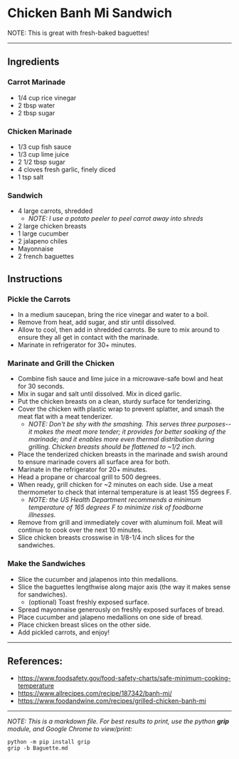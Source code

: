 # Chicken Banh Mi Sandwich
NOTE: This is great with fresh-baked baguettes!
***
## Ingredients

### Carrot Marinade
+ 1/4 cup rice vinegar
+ 2 tbsp water
+ 2 tbsp sugar

### Chicken Marinade
+ 1/3 cup fish sauce
+ 1/3 cup lime juice
+ 2 1/2 tbsp sugar
+ 4 cloves fresh garlic, finely diced
+ 1 tsp salt

### Sandwich
+ 4 large carrots, shredded
  + *NOTE: I use a potato peeler to peel carrot away into shreds*
+ 2 large chicken breasts
+ 1 large cucumber
+ 2 jalapeno chiles
+ Mayonnaise
+ 2 french baguettes

## Instructions

### Pickle the Carrots
+ In a medium saucepan, bring the rice vinegar and water to a boil.
+ Remove from heat, add sugar, and stir until dissolved.
+ Allow to cool, then add in shredded carrots. Be sure to mix around to ensure they all get in contact with the marinade.
+ Marinate in refrigerator for 30+ minutes.

### Marinate and Grill the Chicken
+ Combine fish sauce and lime juice in a microwave-safe bowl and heat for 30 seconds.
+ Mix in sugar and salt until dissolved.  Mix in diced garlic.
+ Put the chicken breasts on a clean, sturdy surface for tenderizing.
+ Cover the chicken with plastic wrap to prevent splatter, and smash the meat flat with a meat tenderizer.
  + *NOTE: Don't be shy with the smashing. This serves three purposes--it makes the meat more tender; it provides for better soaking of the marinade; and it enables more even thermal distribution during grilling. Chicken breasts should be flattened to ~1/2 inch.*
+ Place the tenderized chicken breasts in the marinade and swish around to ensure marinade covers all surface area for both.
+ Marinate in the refrigerator for 20+ minutes.
+ Head a propane or charcoal grill to 500 degrees.
+ When ready, grill chicken for ~2 minutes on each side. Use a meat thermometer to check that internal temperature is at least 155 degrees F.
  + *NOTE: the US Health Department recommends a minimum temperature of 165 degrees F to minimize risk of foodborne illnesses.*
+ Remove from grill and immediately cover with aluminum foil. Meat will continue to cook over the next 10 minutes.
+ Slice chicken breasts crosswise in 1/8-1/4 inch slices for the sandwiches.

### Make the Sandwiches
+ Slice the cucumber and jalapenos into thin medallions.
+ Slice the baguettes lengthwise along major axis (the way it makes sense for sandwiches).
  + (optional) Toast freshly exposed surface.
+ Spread mayonnaise generously on freshly exposed surfaces of bread.
+ Place cucumber and jalapeno medallions on one side of bread.
+ Place chicken breast slices on the other side.
+ Add pickled carrots, and enjoy!

***
## References:

+ https://www.foodsafety.gov/food-safety-charts/safe-minimum-cooking-temperature
+ https://www.allrecipes.com/recipe/187342/banh-mi/
+ https://www.foodandwine.com/recipes/grilled-chicken-banh-mi

***
*NOTE: This is a markdown file. For best results to print, use the python **grip** module, and Google Chrome to view/print:*
```console
python -m pip install grip
grip -b Baguette.md
```
